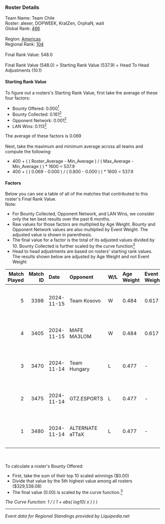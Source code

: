 ### Roster Details<br />
Team Name: Team Chile<br />
Roster: alexer, DOPWEEK, KratZen, OrphaN, wait<br />
Global Rank: [466](../standings_global.md)<br />
<br />
Region: [Americas]( ../standings_americas.md)<br />
Regional Rank: [104]( ../standings_americas.md)<br />
<br />
Final Rank Value:  548.0<br />
<br />
Final Rank Value (548.0) = Starting Rank Value (537.9) + Head To Head Adjustments (10.1)<br />

#### Starting Rank Value<br />
To figure out a rosters's Starting Rank Value, first take the average of these four factors:<br />
- Bounty Offered: 0.000[<sup>1</sup>](#table2)
- Bounty Collected: 0.161[<sup>2</sup>](#table1)
- Opponent Network: 0.001[<sup>2</sup>](#table1)
- LAN Wins: 0.113[<sup>2</sup>](#table1)

The average of these factors is 0.069<br />
<br />
Next, take the maximum and minimum average across all teams and compute the following:<br />
- 400 + ( ( Roster_Average - Min_Average ) / ( Max_Average - Min_Average ) ) * 1600 = 537.9
- 400 + ( ( 0.069 - 0.000 ) / ( 0.800 - 0.000 ) ) * 1600 = 537.9


#### Factors<br />
Below you can see a table of all of the matches that contributed to this roster's Final Rank Value.<br />
Note:<br />

- For Bounty Collected, Opponent Network, and LAN Wins, we consider only the ten best results over the past 6 months.
- Raw values for those factors are multiplied by Age Weight. Bounty and Opponent Network values are also multiplied by Event Weight. The adjusted value is shown in parenthesis.
- The final value for a factor is the total of its adjusted values divided by 10. Bounty Collected is further scaled by the curve function[<sup>3</sup>](#curveFunction)
- Head to head adjustments are based on rosters' starting rank values. The results shown below are adjusted by Age Weight and not Event Weight
<span id="table1"></span><br />


| Match Played | Match ID | Date       | Opponent        | W/L | Age Weight | Event Weight | Bounty Collected | Opponent Network | LAN Wins  | H2H Adj. | Roster                                 |
| -: | -: | :- | :- | :- | :- | :- | :- | :- | :- | -: | :- |
|            5 |     3398 | 2024-11-15 | Team Kosovo     | W   | 0.484      | 0.617        | 0.000 (0.000)    | 0.004 (0.001)    | 1 (0.484) |     8.00 | alexer, DOPWEEK, KratZen, OrphaN, wait |
|            4 |     3405 | 2024-11-15 | MAFE MA3LOM     | W   | 0.484      | 0.617        | 0.000 (0.000)    | 0.022 (0.007)    | 1 (0.484) |     7.13 | alexer, DOPWEEK, KratZen, OrphaN, wait |
|            3 |     3470 | 2024-11-14 | Team Hungary    | L   | 0.477      | -            | -                | -                | -         |    -2.88 | alexer, DOPWEEK, KratZen, OrphaN, wait |
|            2 |     3475 | 2024-11-14 | GTZ.ESPORTS     | L   | 0.477      | -            | -                | -                | -         |    -0.44 | alexer, DOPWEEK, KratZen, OrphaN, wait |
|            1 |     3480 | 2024-11-14 | ALTERNATE aTTaX | L   | 0.477      | -            | -                | -                | -         |    -1.71 | alexer, DOPWEEK, KratZen, OrphaN, wait |

<br />
<span id="table2"></span><br />
To calculate a roster's Bounty Offered:<br />

- First, take the sum of their top 10 scaled winnings ($0.00)
- Divide that value by the 5th highest value among all rosters ($329,538.08)
- The final value (0.00) is scaled by the curve function.[<sup>3</sup>](#curveFunction)

<span id="curveFunction"></span>_The Curve Function: 1 / ( 1 + abs( log10( x ) ) )_<br />

---
_Event data for Regional Standings provided by Liquipedia.net_<br />
